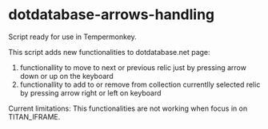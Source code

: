 # dotdatabase-arrows-handling
Script ready for use in Tempermonkey. 

This script adds new functionalities to dotdatabase.net page: 
  1. functionallity to move to next or previous relic just by pressing arrow down or up on the keyboard
  2. functionallity to add to or remove from collection currentlly selected relic by pressing arrow right or left on keyboard 

Current limitations:
  This functionalities are not working when focus in on TITAN_IFRAME.
